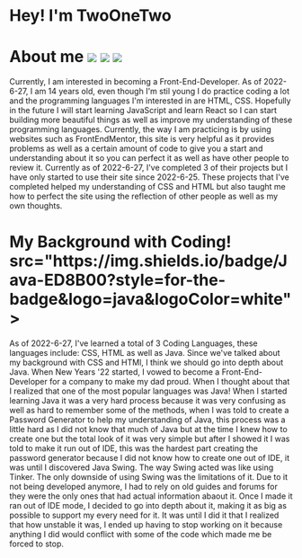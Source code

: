 <h1> Hey! I'm TwoOneTwo </h1>

<h1> About me 	<img src="https://img.shields.io/badge/CSS3-1572B6?style=for-the-badge&logo=css3&logoColor=white"> <img src="https://img.shields.io/badge/HTML5-E34F26?style=for-the-badge&logo=html5&logoColor=white"> <img src="https://img.shields.io/badge/JavaScript-323330?style=for-the-badge&logo=javascript&logoColor=F7DF1E"></h1> 
<p> Currently, I am interested in becoming a Front-End-Developer. 
  As of 2022-6-27, I am 14 years old, even though I'm stil young I do practice coding a lot and the programming languages I'm interested in are HTML, CSS. Hopefully in the future I will start learning JavaScript and learn React so I can start building more beautiful things as well as improve my understanding of these programming languages.
  Currently, the way I am practicing is by using websites such as FrontEndMentor, this site is very helpful as it provides problems as well as a certain amount of code to give you a start and understanding about it so you can perfect it as well as have other people to review it. Currently as of 2022-6-27, I've completed 3 of their projects but I have only started to use their site since 2022-6-25. These projects that I've completed helped my understanding of CSS and HTML but also taught me how to perfect the site using the reflection of other people as well as my own thoughts.
</p>

<h1> My Background with Coding! src="https://img.shields.io/badge/Java-ED8B00?style=for-the-badge&logo=java&logoColor=white"> </h1>
<p> As of 2022-6-27, I've learned a total of 3 Coding Languages, these languages include: CSS, HTML as well as Java. Since we've talked about my background with CSS and HTMl, I think we should go into depth about Java. When New Years '22 started, I vowed to become a Front-End-Developer for a company to make my dad proud. When I thought about that I realized that one of the most popular languages was Java! When I started learning Java it was a very hard process because it was very confusing as well as hard to remember some of the methods, when I was told to create a Password Generator to help my understanding of Java, this process was a little hard as I did not know that much of Java but at the time I knew how to create one but the total look of it was very simple but after I showed it I was told to make it run out of IDE, this was the hardest part creating the password generator because I did not know how to create one out of IDE, it was until I discovered Java Swing. The way Swing acted was like using Tinker. The only downside of using Swing was the limitations of it. Due to it not being developed anymore, I had to rely on old guides and forums for they were the only ones that had actual information abaout it. Once I made it ran out of IDE mode, I decided to go into depth about it, making it as big as possible to support my every need for it. It was until I did it that I realized that how unstable it was, I ended up having to stop working on it because anything I did would conflict with some of the code which made me be forced to stop. 
